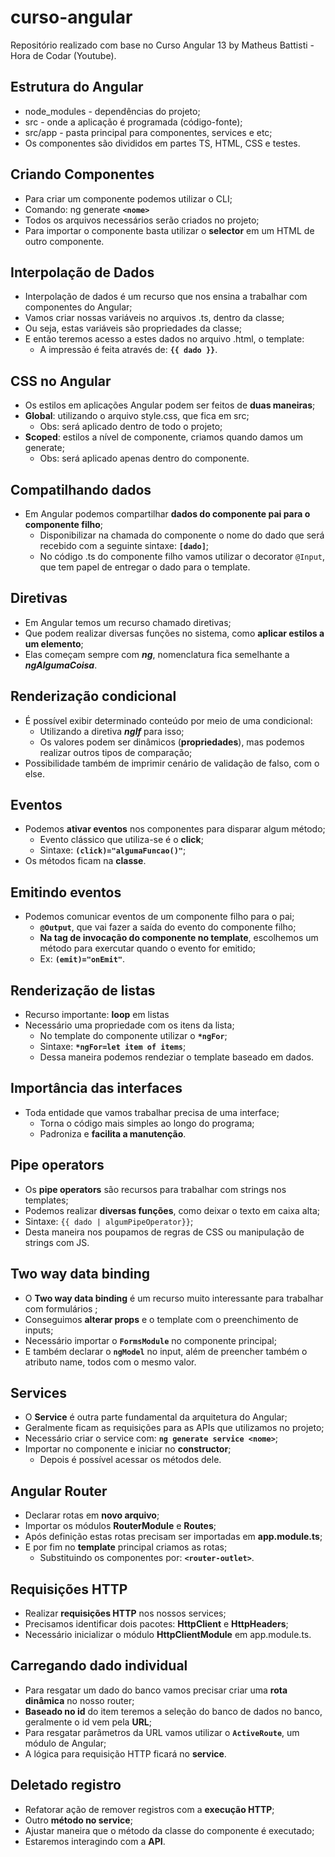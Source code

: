 # curso-angular
Repositório realizado com base no Curso Angular 13 by Matheus Battisti - Hora de Codar (Youtube).

## Estrutura do Angular

- node_modules - dependências do projeto;
- src - onde a aplicação é programada (código-fonte);
- src/app - pasta principal para componentes, services e etc;
- Os componentes são divididos em partes TS, HTML, CSS e testes.

## Criando Componentes

- Para criar um componente podemos utilizar o CLI;
- Comando: ng generate **`<nome>`**
- Todos os arquivos necessários serão criados no projeto;
- Para importar o componente basta utilizar o **selector** em um HTML de outro componente.

## Interpolação de Dados

- Interpolação de dados é um recurso que nos ensina a trabalhar com componentes do Angular;
- Vamos criar nossas variáveis no arquivos .ts, dentro da classe;
- Ou seja, estas variáveis são propriedades da classe;
- E então teremos acesso a estes dados no arquivo .html, o template:
  - A impressão é feita através de: **`{{ dado }}`**.

## CSS no Angular

- Os estilos em aplicações Angular podem ser feitos de **duas maneiras**;
- **Global**: utilizando o arquivo style.css, que fica em src;
  - Obs: será aplicado dentro de todo o projeto;
- **Scoped**: estilos a nível de componente, criamos quando damos um generate;
  - Obs: será aplicado apenas dentro do componente.

## Compatilhando dados

- Em Angular podemos compartilhar **dados do componente pai para o componente filho**;
  - Disponibilizar na chamada do componente o nome do dado que será recebido com a seguinte sintaxe: **`[dado]`**;
  - No código .ts do componente filho vamos utilizar o decorator `@Input`, que tem papel de entregar o dado para o template.

## Diretivas

- Em Angular temos um recurso chamado diretivas;
- Que podem realizar diversas funções no sistema, como **aplicar estilos a um elemento**;
- Elas começam sempre com **_ng_**, nomenclatura fica semelhante a **_ngAlgumaCoisa_**.

## Renderização condicional

- É possível exibir determinado conteúdo por meio de uma condicional:
  - Utilizando a diretiva **_nglf_** para isso;
  - Os valores podem ser dinâmicos (**propriedades**), mas podemos realizar outros tipos de comparação;
- Possibilidade também de imprimir cenário de validação de falso, com o else.

## Eventos

- Podemos **ativar eventos** nos componentes para disparar algum método;
  - Evento clássico que utiliza-se é o **click**;
  - Sintaxe: **`(click)="algumaFuncao()"`**;
- Os métodos ficam na **classe**.

## Emitindo eventos

- Podemos comunicar eventos de um componente filho para o pai;
  - **`@Output`**, que vai fazer a saída do evento do componente filho;
  - **Na tag de invocação do componente no template**, escolhemos um método para exercutar quando o evento for emitido;
  - Ex: **`(emit)="onEmit"`**.

## Renderização de listas

- Recurso importante: **loop** em listas
- Necessário uma propriedade com os itens da lista;
  - No template do componente utilizar o **`*ngFor`**;
  - Sintaxe: **`*ngFor=let item of items`**;
  - Dessa maneira podemos rendeziar o template baseado em dados.

## Importância das interfaces

- Toda entidade que vamos trabalhar precisa de uma interface;
  - Torna o código mais simples ao longo do programa;
  - Padroniza e **facilita a manutenção**.

## Pipe operators

- Os **pipe operators** são recursos para trabalhar com strings nos templates;
- Podemos realizar **diversas funções**, como deixar o texto em caixa alta;
- Sintaxe: `{{ dado | algumPipeOperator}}`;
- Desta maneira nos poupamos de regras de CSS ou manipulação de strings com JS.

## Two way data binding

- O **Two way data binding** é um recurso muito interessante para trabalhar com formulários ;
- Conseguimos **alterar props** e o template com o preenchimento de inputs;
- Necessário importar o **`FormsModule`** no componente principal;
- E também declarar o **`ngModel`** no input, além de preencher também o atributo name, todos com o mesmo valor.

## Services

- O **Service** é outra parte fundamental da arquitetura do Angular;
- Geralmente ficam as requisições para as APIs que utilizamos no projeto;
- Necessário criar o service com: **`ng generate service <nome>`**;
- Importar no componente e iniciar no **constructor**;
  - Depois é possível acessar os métodos dele.

## Angular Router

- Declarar rotas em **novo arquivo**;
- Importar os módulos **RouterModule** e **Routes**;
- Após definição estas rotas precisam ser importadas em **app.module.ts**;
- E por fim no **template** principal criamos as rotas;
  - Substituindo os componentes por: **`<router-outlet>`**.

## Requisições HTTP

- Realizar **requisições HTTP** nos nossos services;
- Precisamos identificar dois pacotes: **HttpClient** e **HttpHeaders**;
- Necessário inicializar o módulo **HttpClientModule** em app.module.ts.

## Carregando dado individual

- Para resgatar um dado do banco vamos precisar criar uma **rota dinâmica** no nosso router;
- **Baseado no id** do item teremos a seleção do banco de dados no banco, geralmente o id vem pela **URL**;
- Para resgatar parâmetros da URL vamos utilizar o **`ActiveRoute`**, um módulo de Angular;
- A lógica para requisição HTTP ficará no **service**.

## Deletado registro

- Refatorar ação de remover registros com a **execução HTTP**;
- Outro **método no service**;
- Ajustar maneira que o método da classe do componente é executado;
- Estaremos interagindo com a **API**.
